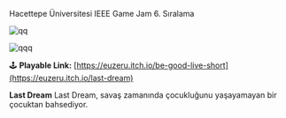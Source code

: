 Hacettepe Üniversitesi IEEE Game Jam 6. Sıralama

![qq](https://github.com/Erces/GameJam-HacettepeUniversity/assets/51009171/29d93c61-8511-4ad7-9646-1cbb3c7e223d)

![qqq](https://github.com/Erces/GameJam-HacettepeUniversity/assets/51009171/9a26b1ff-32eb-4967-b989-0c54f1bd0aee)

🕹️ **Playable Link:** [https://euzeru.itch.io/be-good-live-short](https://euzeru.itch.io/last-dream)

**Last Dream**
Last Dream, savaş zamanında çocukluğunu yaşayamayan bir çocuktan bahsediyor.
